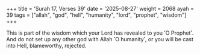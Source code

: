 +++
title = 'Surah 17, Verses 39'
date = '2025-08-27'
weight = 2068
ayah = 39
tags = ["allah", "god", "hell", "humanity", "lord", "prophet", "wisdom"]
+++

This is part of the wisdom which your Lord has revealed to you ˹O Prophet˺. And do not set up any other god with Allah ˹O humanity˺, or you will be cast into Hell, blameworthy, rejected.